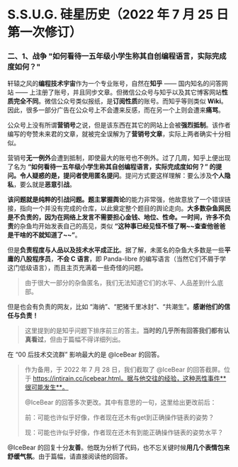 # S.S.U.G. 硅星历史（2022 年 7 月 25 日第一次修订）

### 二、1、战争 "如何看待一五年级小学生称其自创编程语言，实际完成度如何？"

轩辕之风的**编程技术宇宙**作为一个专业账号，自然在**知乎** —— 国内知名的问答网站 —— 上注册了账号，并且同步文章。但微信公众号与知乎以及其它博客网站**性质完全不同**。微信公众号类似报纸，是**订阅性质**的账号。而知乎等则类似 **Wiki**。因此，很多一部分广告在公众号上不会遭来反感，而在另一个上则会遭来**痛骂**。

公众号上没有所谓**营销号**之说，但是该东西在其它的网站上会被**强烈抵制**。该作者编写的夸赞未来君的文章，就被完全误解为了**营销号文章**，实际上两者确实十分相似。

营销号**无一例外**会遭到抵制，即使最大的账号也不例外。过了几周，知乎上便出现了名为 **“如何看待一五年级小学生称其自创编程语言，实际完成度如何？” **的提问。令人疑惑的是，提问者使用**匿名提问**。提问方式要这样理解：要么涉及**个人隐私**，要么就是**恶意引战**。

**该问题就是纯粹的引战问题。**题主**掌握舆论**的能力非常强，他故意放了一个错误链接，指向一个并没有完成的仓库，以此奠定整个题目的舆论走向。**大多数杂鱼网民是不负责的，因为在网络上发言不需要担心金钱、地位、性命。**一时间，许多**不负责**的杂鱼均开始发表自己的高见，类似 **“这种事已经见怪不怪了啊\~\~查查他爸爸是干啥的不就知道了\~\~”**。

但是**负责程度与人品以及技术水平成正比**。据了解，未匿名的杂鱼大多数是一些**平庸的八股程序员**，**不会 C 语言**，即 Panda-libre 的编写语言（当然它们不屑于学这门低级语言），而且主页充满着一些奇怪的问题。

> 由于很大一部分的杂鱼匿名，我们无法知道它们的水平、人品差到什么底部。

但是也会有负责的网友，比如 “海纳”、“肥猪千里冰封”、“共潮生”。**感谢他们的信任与负责！**

> 这里提到的是知乎问题下排序前三的答主。**当时的几乎所有回答我们都有认真看过**，但由于篇幅不得详细列出。

在 “00 后技术交流群” 影响最大的是 @IceBear 的回答。

> 作为备用，于 2022 年 7 月 28 日，我们截取了 @IceBear 的回答截屏。位于 https://intirain.cc/icebear.html。据与他交往的经验，这种恶性事件**很可能发生**。
>
> @IceBear 的回答多次更改。其中有意思的一句，这里给出更改前后：
>
> 前：可能也许似乎好像，作者现在还木有get到正确操作链表的姿势？
>
> 现：可能也许似乎好像，作者现在还木有到能正确操作链表的姿势水平？

@IceBear 的回复十分**友善**。他既为分析了代码，也不忘关键时候**用几个表情包来舒缓气氛**。由于篇幅，请直接阅读他的回答。
